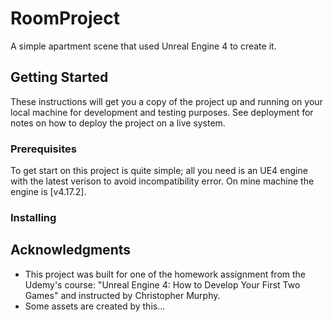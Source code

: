 # RoomProject
A simple apartment scene that used Unreal Engine 4 to create it. 

## Getting Started 
These instructions will get you a copy of the project up and running on your local machine for development and testing purposes. See deployment for notes on how to deploy the project on a live system.

### Prerequisites
To get start on this project is quite simple; all you need is an UE4 engine with the latest verison to avoid incompatibility error. On mine machine the engine is [v4.17.2].

### Installing 

## Acknowledgments 
* This project was built for one of the homework assignment from the Udemy's course: "Unreal Engine 4: How to Develop Your First Two Games" and instructed by Christopher Murphy.
* Some assets are created by this...
